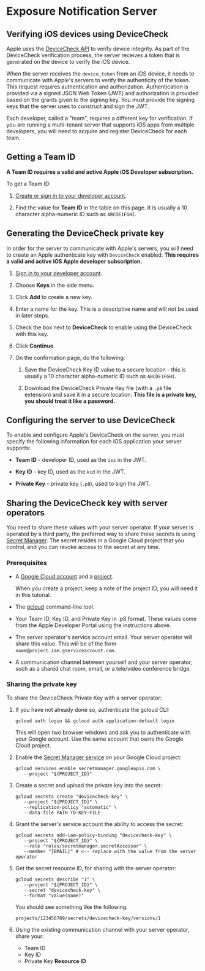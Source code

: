 # Exposure Notification Server

## Verifying iOS devices using DeviceCheck

Apple uses the [DeviceCheck API](https://developer.apple.com/documentation/devicecheck)
to verify device integrity. As part of the DeviceCheck verification process, the
server receives a token that is generated on the device to verify the iOS
device.

When the server receives the `device_token` from an iOS device, it needs to
communicate with Apple's servers to verify the authenticity of the token. This
request requires authentication and authorization. Authentication is provided
via a signed JSON Web Token (JWT) and authorization is provided based on the
grants given to the signing key. You must provide the signing keys that the
server uses to construct and sign the JWT.

Each developer, called a "team", requires a different key for verification. If
you are running a multi-tenant server that supports iOS apps from multiple
developers, you will need to acquire and register DeviceCheck for each team.

## Getting a Team ID

**A Team ID requires a valid and active Apple iOS Developer subscription.**

To get a Team ID:

1. [Create or sign in to your developer account](https://developer.apple.com/account/#/membership).

1. Find the value for **Team ID** in the table on this page. It is usually a
   10 character alpha-numeric ID such as `ABCDE1FGHI`.

## Generating the DeviceCheck private key

In order for the server to communicate with Apple's servers, you will need to
create an Apple authenticate key with `DeviceCheck` enabled. **This requires a
valid and active iOS Apple developer subscription.**

1. [Sign in to your developer account](https://developer.apple.com/account/#/membership).

1. Choose **Keys** in the side menu.

1. Click **Add** to create a new key.

1. Enter a name for the key. This is a descriptive name and will not be used
   in later steps.

1. Check the box next to **DeviceCheck** to enable using the DeviceCheck with
   this key.

1. Click **Continue**.

1. On the confirmation page, do the following:

   1. Save the DeviceCheck Key ID value to a secure location - this is usually
      a 10 character alpha-numeric ID such as `ABCDE1FGHI`.

   1. Download the DeviceCheck Private Key file (with a `.p8` file extension)
      and save it in a secure location. **This file is a private key, you should
      treat it like a password.**

## Configuring the server to use DeviceCheck

To enable and configure Apple's DeviceCheck on the server, you must specify the
following information for each iOS application your server supports:

- **Team ID** - developer ID, used as the `iss` in the JWT.

- **Key ID** - key ID, used as the `kid` in the JWT.

- **Private Key** - private key (`.p8`), used to sign the JWT.

## Sharing the DeviceCheck key with server operators

You need to share these values with your server operator. If your server is
operated by a third party, the preferred way to share these secrets is using
[Secret Manager](https://cloud.google.com/secret-manager/docs/). The secret
resides in a Google Cloud project that you control, and you can revoke access
to the secret at any time.

### Prerequisites

- A [Google Cloud account](https://console.cloud.google.com/freetrial) and a
  [project](https://cloud.google.com/resource-manager/docs/creating-managing-projects).

  When you create a project, keep a note of the project ID, you will need it in
  this tutorial.

- The [gcloud](https://cloud.google.com/sdk/install) command-line tool.

- Your Team ID, Key ID, and Private Key in .p8 format. These values come from
  the Apple Developer Portal using the instructions above.

- The server operator's service account email. Your server operator will share
  this value. This will be of the form `name@project.iam.gserviceaccount.com`.

- A communication channel between yourself and your server operator, such as a
  shared chat room, email, or a tele/video conference bridge.

### Sharing the private key

To share the DeviceCheck Private Key with a server operator:

1. If you have not already done so, authenticate the gcloud CLI:

   ```console
   gcloud auth login && gcloud auth application-default login
   ```

   This will open two browser windows and ask you to authenticate with your
   Google account. Use the same account that owns the Google Cloud project.

1. Enable the [Secret Manager service](https://cloud.google.com/secret-manager/docs)
   on your Google Cloud project:

   ```console
   gcloud services enable secretmanager.googleapis.com \
      --project "${PROJECT_ID}"
   ```

1. Create a secret and upload the private key into the secret:

   ```console
   gcloud secrets create "devicecheck-key" \
      --project "${PROJECT_ID}" \
      --replication-policy "automatic" \
      --data-file PATH-TO-KEY-FILE
   ```

1. Grant the server's service account the ability to access the secret:

   ```console
   gcloud secrets add-iam-policy-binding "devicecheck-key" \
      --project "${PROJECT_ID}" \
      --role "roles/secretmanager.secretAccessor" \
      --member "[EMAIL]" # <-- replace with the value from the server operator
   ```

1. Get the secret resource ID, for sharing with the server operator:

   ```console
   gcloud secrets describe "1" \
      --project "${PROJECT_ID}" \
      --secret "devicecheck-key" \
      --format "value(name)"
   ```

    You should see something like the following:

   ```console
   projects/123456789/secrets/devicecheck-key/versions/1
   ```

1. Using the existing communication channel with your server operator, share
   your:

   - Team ID
   - Key ID
   - Private Key **Resource ID**

